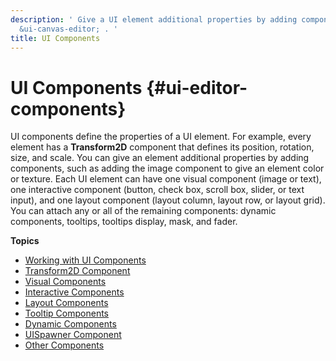 ```yaml
---
description: ' Give a UI element additional properties by adding components in &ALYlong;''s
  &ui-canvas-editor; . '
title: UI Components
---
```

# UI Components {#ui-editor-components}

UI components define the properties of a UI element\. For example, every element has a **Transform2D** component that defines its position, rotation, size, and scale\. You can give an element additional properties by adding components, such as adding the image component to give an element color or texture\. Each UI element can have one visual component \(image or text\), one interactive component \(button, check box, scroll box, slider, or text input\), and one layout component \(layout column, layout row, or layout grid\)\. You can attach any or all of the remaining components: dynamic components, tooltips, tooltips display, mask, and fader\.

**Topics**
+ [Working with UI Components](/docs/userguide/ui/editor/working.md)
+ [Transform2D Component](/docs/userguide/ui/editor/components-transform.md)
+ [Visual Components](/docs/userguide/ui/editor/components-visual.md)
+ [Interactive Components](/docs/userguide/ui/editor/components-interactive.md)
+ [Layout Components](/docs/userguide/ui/editor/components-layout.md)
+ [Tooltip Components](/docs/userguide/ui/editor/components-tooltips.md)
+ [Dynamic Components](/docs/userguide/ui/editor/components-dynamic.md)
+ [UISpawner Component](/docs/userguide/ui/editor/components-spawner.md)
+ [Other Components](/docs/userguide/ui/editor/components-other.md)